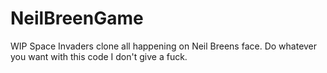 # NeilBreenGame
WIP Space Invaders clone all happening on Neil Breens face.
Do whatever you want with this code I don't give a fuck.
